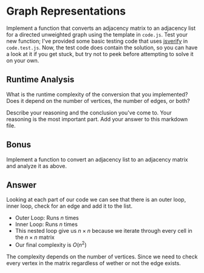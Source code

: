 # Graph Representations

Implement a function that converts an adjacency matrix to an adjacency list for
a directed unweighted graph using the template in `code.js`. Test your new
function; I've provided some basic testing code that uses
[jsverify](https://jsverify.github.io/) in `code.test.js`. Now, the test code
does contain the solution, so you can have a look at it if you get stuck, but
try not to peek before attempting to solve it on your own.

## Runtime Analysis

What is the runtime complexity of the conversion that you implemented? Does it
depend on the number of vertices, the number of edges, or both?

Describe your reasoning and the conclusion you've come to. Your reasoning is the
most important part. Add your answer to this markdown file.

## Bonus

Implement a function to convert an adjacency list to an adjacency matrix and
analyze it as above.

## Answer 
Looking at each part of our code we can see that there is an outer loop, inner loop, check for an edge and add it to the list. 
- Outer Loop: Runs $n$ times
- Inner Loop: Runs $n$ times
- This nested loop give us $n \times n$ because we iterate through every cell in the $n \times n$ matrix
- Our final complexity is $O(n^{2})$

The complexity depends on the number of vertices. Since we need to check every vertex in the matrix regardless of wether or not the edge exists.  


